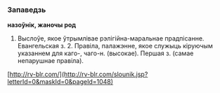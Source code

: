 ### Запаведзь
**назоўнік, жаночы род**

1. Выслоўе, якое ўтрымлівае рэлігійна-маральнае прадпісанне. Евангельская з. 2. Правіла, палажэнне, якое служыць кіруючым указаннем для каго-, чаго-н. (высокае). Першая з. (самае непарушнае правіла).

<a rel="author">[http://rv-blr.com/](http://rv-blr.com/slounik.jsp?letterId=0&maskId=0&pageId=1048)</a>
